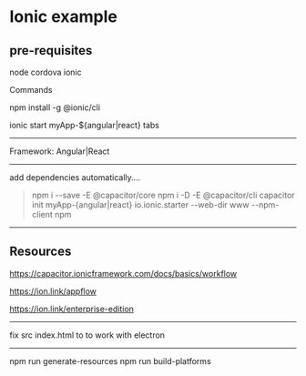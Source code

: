 # Ionic example

## pre-requisites

node
cordova
ionic

Commands

npm install -g @ionic/cli

ionic start myApp-${angular|react} tabs
__________________________________________________________________

Framework: Angular|React
__________________________________________________________________

add dependencies automatically....

> npm i --save -E @capacitor/core
> npm i -D -E @capacitor/cli
> capacitor init myApp-{angular|react} io.ionic.starter --web-dir www --npm-client npm
__________________________________________________________________

## Resources

https://capacitor.ionicframework.com/docs/basics/workflow

https://ion.link/appflow

https://ion.link/enterprise-edition
__________________________________________________________________

fix src index.html <base href="/" /> to <base href="./" /> to work with electron
__________________________________________________________________

npm run generate-resources
npm run build-platforms